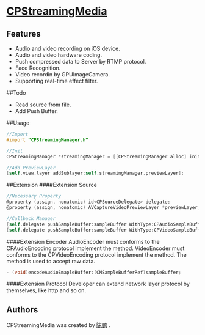 # [CPStreamingMedia](https://ChenPengOnBitbucket@bitbucket.org/ChenPengOnBitbucket/cpstreamingmedia.git)

## Features
* Audio and video recording on iOS device.
* Audio and video hardware coding.
* Push compressed data to Server by RTMP protocol.
* Face Recognition.
* Video recordin by GPUImageCamera.
* Supporting real-time effect filter.

##Todo
* Read source from file.
* Add Push Buffer.

##Usage
```Objective-C
//Import
#import "CPStreamingManager.h"

//Init
CPStreamingManager *streamingManager = [[CPStreamingManager alloc] initWithVideoSize:self.view.frame.size];

//Add PreviewLayer
[self.view.layer addSublayer:self.streamingManager.previewLayer];
```

##Extension
####Extension Source
```Objective-C
//Necessary Property
@property (assign, nonatomic) id<CPSourceDelegate> delegate;
@property (assign, nonatomic) AVCaptureVideoPreviewLayer *previewLayer;

//Callback Manager
[self.delegate pushSampleBuffer:sampleBuffer WithType:CPAudioSampleBuffer];
[self.delegate pushSampleBuffer:sampleBuffer WithType:CPVideoSampleBuffer];
```
####Extension Encoder
AudioEncoder must conforms to the CPAudioEncoding protocol  implement the method.
VideoEncoder must conforms to the CPVideoEncoding protocol  implement the method.
The method is used to accept raw data.
```Objective-C
- (void)encodeAudioSmapleBuffer:(CMSampleBufferRef)sampleBuffer;
```
####Extension Protocol
Developer can extend network layer protocol by themselves, like http and so on.

## Authors
CPStreamingMedia was created by [陈鹏](https://github.com/ChenPengOnGitHub) .
